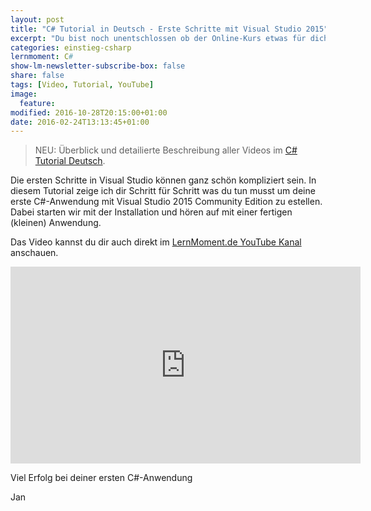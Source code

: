 ```yaml
---
layout: post
title: "C# Tutorial in Deutsch - Erste Schritte mit Visual Studio 2015"
excerpt: "Du bist noch unentschlossen ob der Online-Kurs etwas für dich ist? Dann starte doch mit diesem kostenlosen Tutorial."
categories: einstieg-csharp
lernmoment: C#
show-lm-newsletter-subscribe-box: false
share: false
tags: [Video, Tutorial, YouTube]
image:
  feature:
modified: 2016-10-28T20:15:00+01:00
date: 2016-02-24T13:13:45+01:00
---
```


> NEU: Überblick und detailierte Beschreibung aller Videos im [C# Tutorial Deutsch](/csharp-tutorial-deutsch/).

Die ersten Schritte in Visual Studio können ganz schön kompliziert sein. In diesem Tutorial zeige ich dir Schritt für Schritt was du tun musst um deine erste C#-Anwendung mit Visual Studio 2015 Community Edition zu estellen. Dabei starten wir mit der Installation und hören auf mit einer fertigen (kleinen) Anwendung.

Das Video kannst du dir auch direkt im <a href="https://www.youtube.com/channel/UC5jCUQ6IPHtQP5r4y9byCqA" target="_blank">LernMoment.de YouTube Kanal</a> anschauen.

<iframe width="560" height="315" src="https://www.youtube-nocookie.com/embed/rtilizFAldA" frameborder="0" allow="encrypted-media" allowfullscreen></iframe>

Viel Erfolg bei deiner ersten C#-Anwendung

Jan
